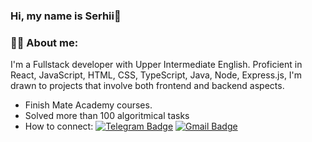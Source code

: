### Hi, my name is Serhii👋

### :man_technologist: About me:

I'm a Fullstack developer with Upper Intermediate English. Proficient in React, JavaScript, HTML, CSS, TypeScript, Java, Node, Express.js, I'm drawn to projects that involve both frontend and backend aspects. 

- Finish Mate Academy courses.
- Solved more than 100 algoritmical tasks
- How to connect: [![Telegram Badge](https://img.shields.io/badge/-serhiimelnyk-blue?style=flat&logo=Telegram&logoColor=white)](https://t.me/serzhmelnyk) [![Gmail Badge](https://img.shields.io/badge/-Gmail-red?style=flat&logo=Gmail&logoColor=white)](melnykserhii01@gmail.com)

<!--
**melnyksergey7/melnyksergey7** is a ✨ _special_ ✨ repository because its `README.md` (this file) appears on your GitHub profile.

Here are some ideas to get you started:

- 🔭 I’m currently working on ...
- 🌱 I’m currently learning ...
- 👯 I’m looking to collaborate on ...
- 🤔 I’m looking for help with ...
- 💬 Ask me about ...
- 📫 How to reach me: ...
- 😄 Pronouns: ...
- ⚡ Fun fact: ...
-->
